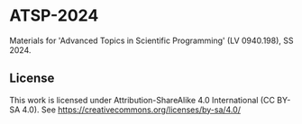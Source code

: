# ATSP-2024
Materials for 'Advanced Topics in Scientific Programming' (LV 0940.198), SS 2024.

## License

This work is licensed under Attribution-ShareAlike 4.0 International (CC BY-SA 4.0). See <https://creativecommons.org/licenses/by-sa/4.0/>
